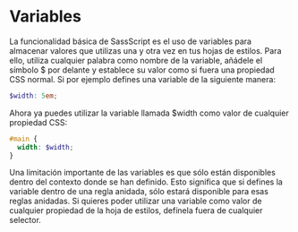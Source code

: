 # Variables

La funcionalidad básica de SassScript es el uso de variables para almacenar valores que utilizas una y otra vez en tus hojas de estilos. Para ello, utiliza cualquier palabra como nombre de la variable, añádele el símbolo $ por delante y establece su valor como si fuera una propiedad CSS normal. Si por ejemplo defines una variable de la siguiente manera:

```scss
$width: 5em;
```

Ahora ya puedes utilizar la variable llamada $width como valor de cualquier propiedad CSS:

```scss
#main {
  width: $width;
}
```

Una limitación importante de las variables es que sólo están disponibles dentro del contexto donde se han definido. Esto significa que si defines la variable dentro de una regla anidada, sólo estará disponible para esas reglas anidadas. Si quieres poder utilizar una variable como valor de cualquier propiedad de la hoja de estilos, defínela fuera de cualquier selector.
